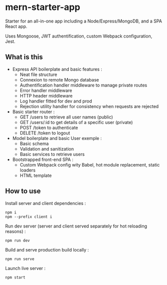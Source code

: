 # mern-starter-app
Starter for an all-in-one app including a Node/Express/MongoDB, and a SPA React app. 

Uses Mongoose, JWT authentification, custom Webpack configuration, Jest.

## What is this
- Express API boilerplate and basic features :
  - Neat file structure
  - Connexion to remote Mongo database
  - Authentification handler middleware to manage private routes
  - Error handler middleware
  - HTTP header middleware
  - Log handler fitted for dev and prod
  - Rejection utility handler for consistency when requests are rejected
- Basic starter router :
  - GET /users to retrieve all user names (public)
  - GET /users/:id to get details of a specific user (private)
  - POST /token to authenticate
  - DELETE /token to logout
- Model boilerplate and basic User exemple :
  - Basic schema
  - Validation and sanitization
  - Basic services to retrieve users
- Bootstrapped front-end SPA :
  - Custom Webpack config wity Babel, hot module replacement, static loaders
  - HTML template

## How to use
Install server and client dependencies :
```
npm i
npm --prefix client i
```

Run dev server (server and client served separately for hot reloading reasons) :
```
npm run dev
```

Build and serve production build locally :
```
npm run serve
```

Launch live server :
```
npm start
```
